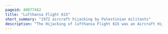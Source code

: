 ```yaml
---
pageid: 40077462
title: "Lufthansa Flight 615"
short_summary: "1972 aircraft hijacking by Palestinian militants"
description: "The Hijacking of lufthansa Flight 615 was an Aircraft Hijacking that occurred on october 29 1972 and aimed at the Liberation of the three Survivors of the munich Massacre from a west german Prison."
---
```

